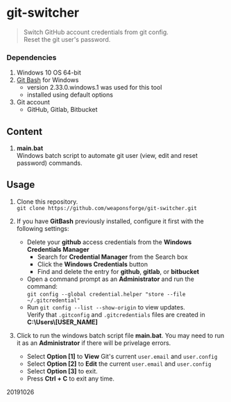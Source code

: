 # git-switcher

>  Switch GitHub account credentials from git config.  
>  Reset the git user's password.


### Dependencies

1. Windows 10 OS 64-bit
2. [Git Bash](https://gitforwindows.org/) for Windows
	- version 2.33.0.windows.1 was used for this tool
	- installed using default options
3. Git account
	- GitHub, Gitlab, Bitbucket


## Content

1. **main.bat**  
Windows batch script to automate git user (view, edit and reset password) commands.


## Usage

1. Clone this repository.  
`git clone https://github.com/weaponsforge/git-switcher.git`

2. If you have **GitBash** previously installed, configure it first with the following settings:  
	- Delete your **github** access credentials from the **Windows Credentials Manager**
		- Search for **Credential Manager** from the Search box
		- Click the **Windows Credentials** button
		- Find and delete the entry for **github**, **gitlab**, or **bitbucket**
	- Open a command prompt as an **Administrator** and run the command:  
`git config --global credential.helper "store --file ~/.gitcredential"`
	- Run `git config --list --show-origin` to view updates.  
	Verify that `.gitconfig` and `.gitcredentials` files are created in **C:\Users\\[USER_NAME]** 

3. Click to run the windows batch script file **main.bat**. You may need to run it as an **Administrator** if there will be privelage errors.
	- Select **Option [1]** to **View** Git's current `user.email` and `user.config`
	- Select **Option [2]** to **Edit** the current `user.email` and `user.config`
	- Select **Option [3]** to exit.
	- Press **Ctrl + C** to exit any time.

20191026